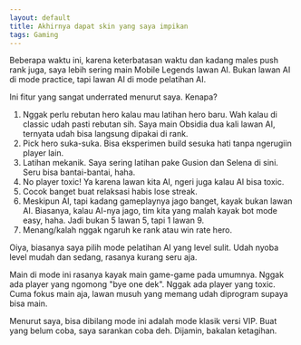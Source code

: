 ```yaml
---
layout: default
title: Akhirnya dapat skin yang saya impikan
tags: Gaming
---
```


Beberapa waktu ini, karena keterbatasan waktu dan kadang males push rank juga, saya lebih sering main Mobile Legends lawan AI. Bukan lawan AI di mode practice, tapi lawan AI di mode pelatihan AI.

Ini fitur yang sangat underrated menurut saya. Kenapa?

1. Nggak perlu rebutan hero kalau mau latihan hero baru. Wah kalau di classic udah pasti rebutan sih. Saya main Obsidia dua kali lawan AI, ternyata udah bisa langsung dipakai di rank.
2. Pick hero suka-suka. Bisa eksperimen build sesuka hati tanpa ngerugiin player lain.
3. Latihan mekanik. Saya sering latihan pake Gusion dan Selena di sini. Seru bisa bantai-bantai, haha.
4. No player toxic! Ya karena lawan kita AI, ngeri juga kalau AI bisa toxic.
5. Cocok banget buat relaksasi habis lose streak.
6. Meskipun AI, tapi kadang gameplaynya jago banget, kayak bukan lawan AI. Biasanya, kalau AI-nya jago, tim kita yang malah kayak bot mode easy, haha. Jadi bukan 5 lawan 5, tapi 1 lawan 9.
7. Menang/kalah nggak ngaruh ke rank atau win rate hero.

Oiya, biasanya saya pilih mode pelatihan AI yang level sulit. Udah nyoba level mudah dan sedang, rasanya kurang seru aja.

Main di mode ini rasanya kayak main game-game pada umumnya. Nggak ada player yang ngomong "bye one dek". Nggak ada player yang toxic. Cuma fokus main aja, lawan musuh yang memang udah diprogram supaya bisa main.

Menurut saya, bisa dibilang mode ini adalah mode klasik versi VIP. Buat yang belum coba,  saya sarankan coba deh. Dijamin, bakalan ketagihan.